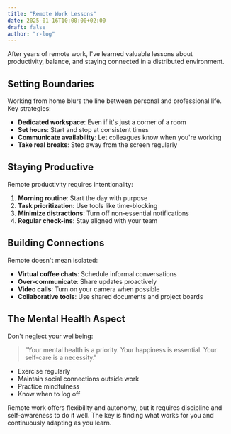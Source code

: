 ```yaml
---
title: "Remote Work Lessons"
date: 2025-01-16T10:00:00+02:00
draft: false
author: "r-log"
---
```


After years of remote work, I've learned valuable lessons about productivity, balance, and staying connected in a distributed environment.

## Setting Boundaries

Working from home blurs the line between personal and professional life. Key strategies:

- **Dedicated workspace**: Even if it's just a corner of a room
- **Set hours**: Start and stop at consistent times
- **Communicate availability**: Let colleagues know when you're working
- **Take real breaks**: Step away from the screen regularly

## Staying Productive

Remote productivity requires intentionality:

1. **Morning routine**: Start the day with purpose
2. **Task prioritization**: Use tools like time-blocking
3. **Minimize distractions**: Turn off non-essential notifications
4. **Regular check-ins**: Stay aligned with your team

## Building Connections

Remote doesn't mean isolated:

- **Virtual coffee chats**: Schedule informal conversations
- **Over-communicate**: Share updates proactively
- **Video calls**: Turn on your camera when possible
- **Collaborative tools**: Use shared documents and project boards

## The Mental Health Aspect

Don't neglect your wellbeing:

> "Your mental health is a priority. Your happiness is essential. Your self-care is a necessity."

- Exercise regularly
- Maintain social connections outside work
- Practice mindfulness
- Know when to log off

Remote work offers flexibility and autonomy, but it requires discipline and self-awareness to do it well. The key is finding what works for you and continuously adapting as you learn.
